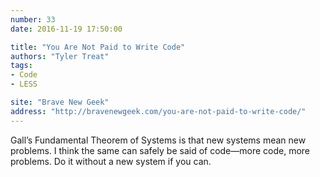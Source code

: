 ```yaml
---
number: 33
date: 2016-11-19 17:50:00

title: "You Are Not Paid to Write Code"
authors: "Tyler Treat"
tags:
- Code
- LESS

site: "Brave New Geek"
address: "http://bravenewgeek.com/you-are-not-paid-to-write-code/"
---
```


Gall’s Fundamental Theorem of Systems is that new systems mean new problems. I think the same can safely be said of code—more code, more problems. Do it without a new system if you can.
